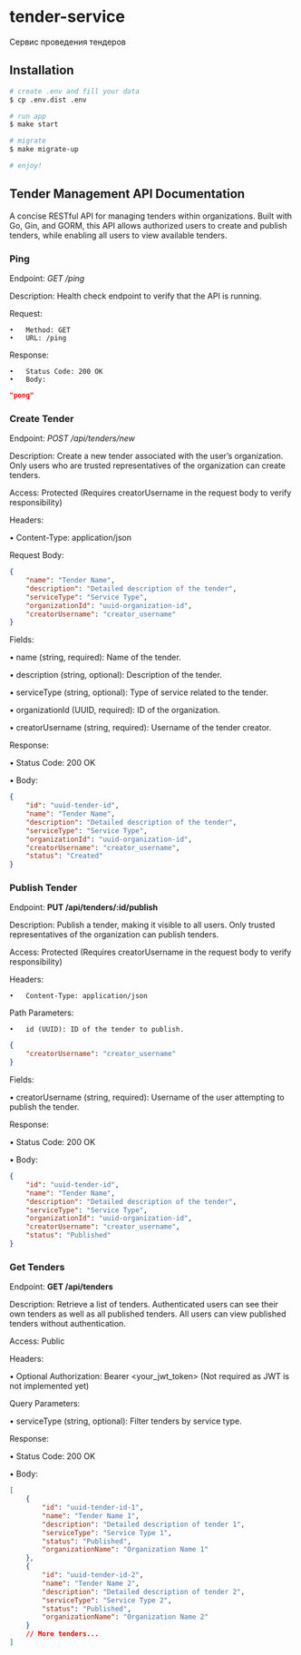 # tender-service

Сервис проведения тендеров

## Installation

```bash
# create .env and fill your data
$ cp .env.dist .env

# run app 
$ make start

# migrate
$ make migrate-up

# enjoy!
```

## Tender Management API Documentation

A concise RESTful API for managing tenders within organizations. Built with Go, Gin, and GORM, this API allows
authorized users to create and publish tenders, while enabling all users to view available tenders.

### Ping

Endpoint: *GET /ping*

Description:
Health check endpoint to verify that the API is running.

Request:

	•	Method: GET
	•	URL: /ping

Response:

	•	Status Code: 200 OK
	•	Body:

```json
"pong"
```

### Create Tender

Endpoint: *POST /api/tenders/new*

Description:
Create a new tender associated with the user’s organization. Only users who are trusted representatives of the
organization can create tenders.

Access:
Protected (Requires creatorUsername in the request body to verify responsibility)

Headers:

•	Content-Type: application/json

Request Body:

```json
{
    "name": "Tender Name",
    "description": "Detailed description of the tender",
    "serviceType": "Service Type",
    "organizationId": "uuid-organization-id",
    "creatorUsername": "creator_username"
}
```

Fields:

•	name (string, required): Name of the tender.

•	description (string, optional): Description of the tender.

•	serviceType (string, optional): Type of service related to the tender.

•	organizationId (UUID, required): ID of the organization.

•	creatorUsername (string, required): Username of the tender creator.

Response:

•	Status Code: 200 OK

•	Body:

```json
{
    "id": "uuid-tender-id",
    "name": "Tender Name",
    "description": "Detailed description of the tender",
    "serviceType": "Service Type",
    "organizationId": "uuid-organization-id",
    "creatorUsername": "creator_username",
    "status": "Created"
}
```

### Publish Tender

Endpoint: **PUT /api/tenders/:id/publish**

Description:
Publish a tender, making it visible to all users. Only trusted representatives of the organization can publish tenders.

Access:
Protected (Requires creatorUsername in the request body to verify responsibility)

Headers:

	•	Content-Type: application/json

Path Parameters:

	•	id (UUID): ID of the tender to publish.

```json
{
    "creatorUsername": "creator_username"
}
```

Fields:

•	creatorUsername (string, required): Username of the user attempting to publish the tender.

Response:

•	Status Code: 200 OK

•	Body:

```json
{
    "id": "uuid-tender-id",
    "name": "Tender Name",
    "description": "Detailed description of the tender",
    "serviceType": "Service Type",
    "organizationId": "uuid-organization-id",
    "creatorUsername": "creator_username",
    "status": "Published"
}
```

### Get Tenders

Endpoint: **GET /api/tenders**

Description:
Retrieve a list of tenders. Authenticated users can see their own tenders as well as all published tenders. All users
can view published tenders without authentication.

Access:
Public

Headers:

•	Optional Authorization: Bearer <your_jwt_token> (Not required as JWT is not implemented yet)

Query Parameters:

•	serviceType (string, optional): Filter tenders by service type.

Response:

•	Status Code: 200 OK

•	Body:

```json
[
    {
        "id": "uuid-tender-id-1",
        "name": "Tender Name 1",
        "description": "Detailed description of tender 1",
        "serviceType": "Service Type 1",
        "status": "Published",
        "organizationName": "Organization Name 1"
    },
    {
        "id": "uuid-tender-id-2",
        "name": "Tender Name 2",
        "description": "Detailed description of tender 2",
        "serviceType": "Service Type 2",
        "status": "Published",
        "organizationName": "Organization Name 2"
    }
    // More tenders...
]
```

